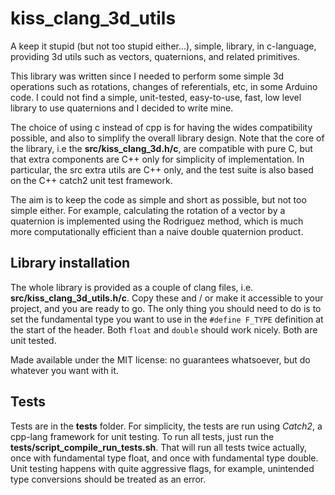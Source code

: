 # kiss_clang_3d_utils

A keep it stupid (but not too stupid either...), simple, library, in c-language, providing 3d utils such as vectors, quaternions, and related primitives.

This library was written since I needed to perform some simple 3d operations such as rotations, changes of referentials, etc, in some Arduino code. I could not find a simple, unit-tested, easy-to-use, fast, low level library to use quaternions and I decided to write mine.

The choice of using c instead of cpp is for having the wides compatibility possible, and also to simplify the overall library design. Note that the core of the library, i.e the **src/kiss_clang_3d.h/c**, are compatible with pure C, but that extra components are C++ only for simplicity of implementation. In particular, the src extra utils are C++ only, and the test suite is also based on the C++ catch2 unit test framework.

The aim is to keep the code as simple and short as possible, but not too simple either. For example, calculating the rotation of a vector by a quaternion is implemented using the Rodriguez method, which is much more computationally efficient than a naive double quaternion product.

## Library installation

The whole library is provided as a couple of clang files, i.e. **src/kiss_clang_3d_utils.h/c**. Copy these and / or make it accessible to your project, and you are ready to go. The only thing you should need to do is to set the fundamental type you want to use in the ```#define F_TYPE``` definition at the start of the header. Both ```float``` and ```double``` should work nicely. Both are unit tested.

Made available under the MIT license: no guarantees whatsoever, but do whatever you want with it.

## Tests

Tests are in the **tests** folder. For simplicity, the tests are run using *Catch2*, a cpp-lang framework for unit testing. To run all tests, just run the **tests/script_compile_run_tests.sh**. That will run all tests twice actually, once with fundamental type float, and once with fundamental type double. Unit testing happens with quite aggressive flags, for example, unintended type conversions should be treated as an error.

